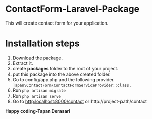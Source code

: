 # ContactForm-Laravel-Package

This will create contact form for your application.

# Installation steps

1. Download the package.
2. Extract it.
3. create **packages** folder to the root of your project.
4. put this package into the above created folder.
5. Go to config/app.php and the following provider.
`Tapan\ContactForm\ContactFormServiceProvider::class,`
6. Run `php artisan migrate`
7. Run `php artisan serve` 
8. Go to [http:localhost:8000/contact](http://localhost:8000/contact)  or http://project-path/contact

**Happy coding-Tapan Derasari**

